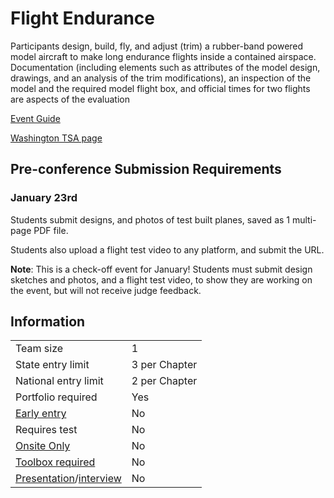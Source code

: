# Flight Endurance

Participants design, build, fly, and adjust (trim) a rubber-band powered model aircraft to make long endurance flights inside a contained airspace. Documentation (including elements such as attributes of the model design, drawings, and an analysis of the trim modifications), an inspection of the model and the required model flight box, and official times for two flights are aspects of the evaluation

[Event Guide](https://lwsd.sharepoint.com/:b:/r/sites/GR-JHS-TechnologyStudentAssociation-SCA/Shared%20Documents/23-24/Competition/Event%20Guides/HS%20-%20Flight%20Endurance.pdf)

[Washington TSA page](https://www.washingtontsa.org/high-school-events/flight-endurance)

## Pre-conference Submission Requirements

### January 23rd

Students submit designs, and photos of test built planes, saved as 1 multi-page PDF file.

Students also upload a flight test video to any platform, and submit the URL.

**Note**: This is a check-off event for January! Students must submit design sketches and photos, and a flight test video, to show they are working on the event, but will not receive judge feedback.

## Information

|                                              |               |
| -------------------------------------------- | ------------- |
| Team size                                    | 1             |
| State entry limit                            | 3 per Chapter |
| National entry limit                         | 2 per Chapter |
| Portfolio required                           | Yes           |
| [Early entry](/#terms)                       | No            |
| Requires test                                | No            |
| [Onsite Only](/#terms)                       | No            |
| [Toolbox required](/#terms)                  | No            |
| [Presentation](/#terms)/[interview](/#terms) | No            |
